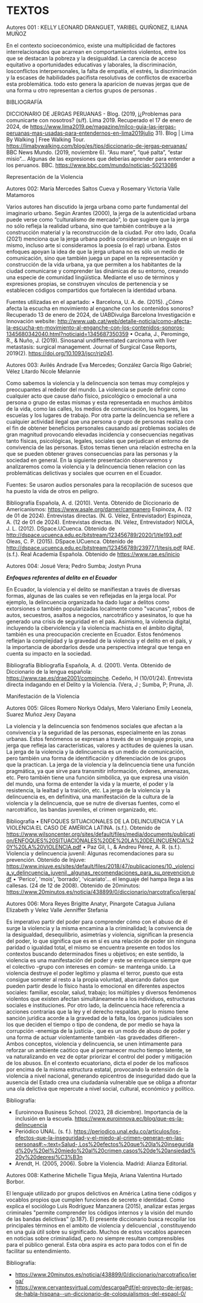 # TEXTOS

Autores 001 : KELLY LEONARD DRANGUET,  YARIBEL QUIÑONEZ,   ILIANA MUÑOZ

En el contexto socioeconómico, existe una multiplicidad de factores interrelacionados que acarrean en comportamientos violentos, entre los que se destacan la pobreza y la desigualdad.
La carencia de acceso equitativo a oportunidades educativas y laborales, la discriminación, losconflictos interpersonales, la falta de empatía, el estrés, la discriminación y la escases de
habilidades pacifista resolutivas de conflictos de exacerba esta problemática. todo esto genera la aparicion de nuevas jergas que de una forma u otro representan a ciertos grupos de personas . 

BIBLIOGRAFÍA 

DICCIONARIO DE JERGAS PERUANAS - Blog. (2019, j¿Problemas para comunicarte con nosotros? (s/f). Lima 2019. Recuperado el 17 de enero de 2024, de https://www.lima2019.pe/magazine/milco-guia-las-jergas-peruanas-mas-usadas-para-entendernos-en-lima2019julio 31). Blog | Lima By Walking | Free Walking Tour. https://limabywalking.com/blog/es/tips/diccionario-de-jergas-peruanas/
BBC News Mundo. (2019, noviembre 6). “Asu mare”, “qué palta”, “estar misio”... Algunas de las expresiones que deberías aprender para entender a los peruanos. BBC. https://www.bbc.com/mundo/noticias-50213086

Representación de la Violencia

Autores 002: María Mercedes Saltos Cueva y Rosemary Victoria Valle Matamoros

Varios autores han discutido la jerga urbana como parte fundamental del imaginario urbano. Según Arantes (2000), la jerga de la autenticidad urbana puede verse como “culturalismo de mercado”, lo que sugiere que la jerga no sólo refleja la realidad urbana, sino que también contribuye a la construcción material y la reconstrucción de la ciudad. Por otro lado, Ocaña (2021) menciona que la jerga urbana podría considerarse un lenguaje en sí mismo, incluso arte si consideramos la poesía (o el rap) urbana. Estos enfoques apoyan la idea de que la jerga urbana no es sólo un medio de comunicación, sino que también juega un papel en la representación y construcción de la vida urbana, ya que permiten a los habitantes de la ciudad comunicarse y comprender las dinámicas de su entorno, creando una especie de comunidad lingüística. Mediante el uso de términos y expresiones propias, se construyen vínculos de pertenencia y se establecen códigos compartidos que fortalecen la identidad urbana.

Fuentes utilizadas en el apartado:
•	Barcelona, U. A. de. (2015). ¿Cómo afecta la escucha en movimiento al enganche con los contenidos sonoros? Recuperado 13 de enero de 2024, de UABDivulga Barcelona Investigación e Innovación website: http://www.uab.cat/web/detalle-noticia/como-afecta-la-escucha-en-movimiento-al-enganche-con-los-contenidos-sonoros-1345680342040.html?noticiaid=1345687350359
•	Ocaña, J., Peromingo, R., & Nuño, J. (2019). Sinosanal undifferentiated carcinoma with liver metastasis: surgical management. Journal of Surgical Case Reports, 2019(2). https://doi.org/10.1093/jscr/rjz041.

Autores 003: Avilés Andrade Eva Mercedes; González García Rigo Gabriel; Vélez Litardo Nicole Melannie

Como sabemos la violencia y la delincuencia son temas muy complejos y preocupantes al rededor del mundo. La violencia se puede definir como cualquier acto que cause daño físico, psicológico o emocional a una persona o grupo de estas mismas y esta  representada en muchos ámbitos de la vida, como las calles, los medios de comunicación, los hogares, las escuelas y los lugares de trabajo.
Por otra parte la delincuencia se refiere a cualquier actividad ilegal que una persona o grupo de personas realiza con el fin de obtener beneficios personales causando así problemas sociales de gran magnitud provocando elevadas incidencia y consecuencias negativas tanto físicas, psicológicas, legales, sociales que perjudican el entorno de convivencia de las personas. 
Estos temas tienen una relación estrecha en la que se pueden obtener graves consecuencias para las personas y la sociedad en general.
En la siguiente presentación observaremos y analizaremos como la violencia y la delincuencia tienen relacion con las problemáticas delictivas y sociales que ocurren en el Ecuador.

Fuentes: Se usaron audios personales para la recopilación de sucesos que ha puesto la vida de otros en peligro.

Bibliografía Española, A. d. (2010). Venta. Obtenido de Diccionario de Americanismos: https://www.asale.org/damer/campanero Espinoza, A. (12 de 01 de 2024). Entrevistas directas. (N. G. Vélez, Entrevistador) Espinoza, A. (12 de 01 de 2024). Entrevistas directas. (N. Vélez, Entrevistador) NIOLA, J. L. (2012). DSpace.UCuenca. Obtenido de http://dspace.ucuenca.edu.ec/bitstream/123456789/2020/1/tle193.pdf Oleas, C. P. (2015). DSpace.UCuenca. Obtenido de http://dspace.ucuenca.edu.ec/bitstream/123456789/23977/1/tesis.pdf RAE. (s.f.). Real Academia Española. Obtenido de https://www.rae.es/inicio

Autores 004: Josué Vera; Pedro Sumba; Jostyn Pruna

***Enfoques referentes al delito en el Ecuador***

En Ecuador, la violencia y el delito se manifiestan a través de diversas formas, algunas de las cuales se ven reflejadas en la jerga local. Por ejemplo, la delincuencia organizada ha dado lugar a delitos como extorsiones o también popularizadas   localmente como "vacunas", robos de autos, secuestros, asaltos a negocios, narcotráfico y asesinatos, lo que ha generado una crisis de seguridad en el país. Asimismo, la violencia digital, incluyendo la ciberviolencia y la violencia machista en el ámbito digital, también es una preocupación creciente en Ecuador. Estos fenómenos reflejan la complejidad y la gravedad de la violencia y el delito en el país, y la importancia de abordarlos desde una perspectiva integral que tenga en cuenta su impacto en la sociedad.

Bibliografía
Bibliografía Española, A. d. (2001). Venta. Obtenido de Diccionario de la lengua española: https://www.rae.es/drae2001/compinche. Cedeño, H (10/01/24). Entrevista directa indagando en el Delito y la Violencia. (Vera, J ; Sumba, P; Pruna, J). 

 Manifestación de la Violencia

Autores 005: Gilces Romero Norkys Odalys, Mero Valeriano Emily Leonela, Suarez Muñoz Jexy Dayana

La violencia y la delincuencia son fenómenos sociales que afectan a la convivencia y la seguridad de las personas, especialmente en las zonas urbanas. Estos fenómenos se expresan a través de un lenguaje propio, una jerga que refleja las características, valores y actitudes de quienes la usan. La jerga de la violencia y la delincuencia es un medio de comunicación, pero también una forma de identificación y diferenciación de los grupos que la practican. 
La jerga de la violencia y la delincuencia tiene una función pragmática, ya que sirve para transmitir información, órdenes, amenazas, etc. Pero también tiene una función simbólica, ya que expresa una visión del mundo, una forma de entender la vida y la muerte, el poder y la resistencia, la lealtad y la traición, etc. La jerga de la violencia y la delincuencia es, en definitiva, una manifestación de la cultura de la violencia y la delincuencia, que se nutre de diversas fuentes, como el narcotráfico, las bandas juveniles, el crimen organizado, etc.

Bibliografía
•	ENFOQUES SITUACIONALES DE LA DELINCUENCIA Y LA VIOLENCIA:EL CASO DE AMÉRICA LATINA. (s.f.). Obtenido de https://www.wilsoncenter.org/sites/default/files/media/documents/publication/ENFOQUES%20SITUACIONALES%20DE%20LA%20DELINCUENCIA%20Y%20LA%20VIOLENCIA.pdf
•	Paz Gil, I., & Andreu Pérez, A. R. (s.f.). Violencia y delincuencia juvenil: Algunas recomendaciones para su prevención. Obtenido de Injuve: https://www.injuve.es/sites/default/files/2018/47/publicaciones/10._violencia_y_delincuencia_juvenil._algunas_recomendaciones_para_su_prevencion.pdf
•	'Perico', 'mois', 'borrado', 'vicariato'... el lenguaje del hampa llega a las callesas. (24 de 12 de 2008). Obtenido de 20minutos: https://www.20minutos.es/noticia/438899/0/diccionario/narcotrafico/jerga/


Autores 006: Mora Reyes Brigitte Anatyr, Pinargote Catagua Juliana Elizabeth y Velez Valle Jenniffer Stefania

Es imperativo partir del poder para comprender cómo con el abuso de él surge la violencia y la misma encamina a la criminalidad; la convivencia de la desigualdad, desequilibrio, asimetrías y violencia, significan la presencia del poder, lo que significa que es en sí es una relación de poder sin ninguna paridad o igualdad total, el mismo se encuentra presente en todos los contextos buscando determinados fines u objetivos; en este sentido, la violencia es una manifestación del poder y este se enriquece siempre que el colectivo -grupo con intereses en común- se mantenga unido.
La violencia destruye el poder legítimo y plasma el terror, puesto que esta consigue someter al resto a la propia voluntad, abarcando daños que pueden partir desde lo físico hasta lo emocional en diferentes aspectos sociales: familiar, escolar, salud, trabajo; los múltiples y diversos fenómenos violentos que existen afectan simultáneamente a los individuos, estructuras sociales e instituciones. 
Por otro lado, la delincuencia hace referencia a acciones contrarias que la ley y el derecho respaldan, por lo mismo tiene sanción jurídica acorde a la gravedad de la falta, los órganos judiciales son los que deciden el tiempo o tipo de condena, de por medio se haya la corrupción -enemiga de la justicia-, que es un modo de abuso de poder y una forma de actuar violentamente también -las gravedades difieren-. 
Ambos conceptos, violencia y delincuencia, se unen íntimamente para reforzar un ambiente caótico que al permanecer mucho tiempo latente, se va naturalizando en vez de optar priorizar el control del poder y mitigación de los abusos. En el contexto ecuatoriano, dicta el poder de los mafiosos por encima de la misma estructura estatal, provocando la extensión de la violencia a nivel nacional, generando epicentros de inseguridad dado que la ausencia del Estado crea una ciudadanía vulnerable que se obliga a afrontar una ola delictiva que repercute a nivel social, cultural, económico y político. 

Bibliografía: 
- Euroinnova Business School. (2023, 28 diciembre). Importancia de la inclusión en la escuela. https://www.euroinnova.ec/blog/que-es-la-delincuencia
- Periódico UNAL. (s. f.). https://periodico.unal.edu.co/articulos/los-efectos-que-la-inseguridad-y-el-miedo-al-crimen-generan-en-las-personas#:~:text=Salud-,Los%20efectos%20que%20la%20inseguridad%20y%20el%20miedo%20al%20crimen,casos%20de%20ansiedad%20y%20depresi%C3%B3n
- Arendt, H. (2005, 2006). Sobre la Violencia. Madrid: Alianza Editorial.


Autores 008: Katherine Michelle Tigua Mejía, Ariana Valentina Hurtado Borbor.

El lenguaje utilizado por grupos delictivos en América Latina tiene códigos y vocablos propios que cumplen funciones de secreto e identidad. Como explica el sociólogo Luis Rodríguez Manzanera (2015), analizar estas jergas criminales "permite comprender los
códigos internos y la visión del mundo de las bandas delictivas" (p.187). El presente diccionario busca recopilar los principales términos en el ambito de violencia y delicuencial , constituyendo en una guía útil sobre su significado. Muchos de estos vocablos aparecen en noticias sobre criminalidad, pero no siempre resultan comprensibles para el público general. Esta obra aspira es acto para todos con el fin de facilitar su entendimiento.

Bibliografía:
- https://www.20minutos.es/noticia/438899/0/diccionario/narcotrafico/jerga/ 
- https://www.cervantesvirtual.com/descargaPdf/el-proyecto-de-jergas-de-habla-hispana--un-diccionario-de-coloquialismos-del-espaol-0/ 




